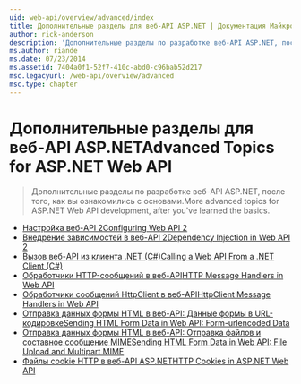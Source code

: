 ```yaml
---
uid: web-api/overview/advanced/index
title: Дополнительные разделы для веб-API ASP.NET | Документация Майкрософт
author: rick-anderson
description: 'Дополнительные разделы по разработке веб-API ASP.NET, после того, как вы ознакомились с основами.'
ms.author: riande
ms.date: 07/23/2014
ms.assetid: 7404a0f1-52f7-410c-abd0-c96bab52d217
msc.legacyurl: /web-api/overview/advanced
msc.type: chapter
---
```

<a name="advanced-topics-for-aspnet-web-api"></a><span data-ttu-id="04938-103">Дополнительные разделы для веб-API ASP.NET</span><span class="sxs-lookup"><span data-stu-id="04938-103">Advanced Topics for ASP.NET Web API</span></span>
====================
> <span data-ttu-id="04938-104">Дополнительные разделы по разработке веб-API ASP.NET, после того, как вы ознакомились с основами.</span><span class="sxs-lookup"><span data-stu-id="04938-104">More advanced topics for ASP.NET Web API development, after you've learned the basics.</span></span>


- [<span data-ttu-id="04938-105">Настройка веб-API 2</span><span class="sxs-lookup"><span data-stu-id="04938-105">Configuring Web API 2</span></span>](configuring-aspnet-web-api.md)
- [<span data-ttu-id="04938-106">Внедрение зависимостей в веб-API 2</span><span class="sxs-lookup"><span data-stu-id="04938-106">Dependency Injection in Web API 2</span></span>](dependency-injection.md)
- [<span data-ttu-id="04938-107">Вызов веб-API из клиента .NET (C#)</span><span class="sxs-lookup"><span data-stu-id="04938-107">Calling a Web API From a .NET Client (C#)</span></span>](calling-a-web-api-from-a-net-client.md)
- [<span data-ttu-id="04938-108">Обработчики HTTP-сообщений в веб-API</span><span class="sxs-lookup"><span data-stu-id="04938-108">HTTP Message Handlers in Web API</span></span>](http-message-handlers.md)
- [<span data-ttu-id="04938-109">Обработчики сообщений HttpClient в веб-API</span><span class="sxs-lookup"><span data-stu-id="04938-109">HttpClient Message Handlers in Web API</span></span>](httpclient-message-handlers.md)
- [<span data-ttu-id="04938-110">Отправка данных формы HTML в веб-API: Данные формы в URL-кодировке</span><span class="sxs-lookup"><span data-stu-id="04938-110">Sending HTML Form Data in Web API: Form-urlencoded Data</span></span>](sending-html-form-data-part-1.md)
- [<span data-ttu-id="04938-111">Отправка данных формы HTML в веб-API: Отправка файлов и составное сообщение MIME</span><span class="sxs-lookup"><span data-stu-id="04938-111">Sending HTML Form Data in Web API: File Upload and Multipart MIME</span></span>](sending-html-form-data-part-2.md)
- [<span data-ttu-id="04938-112">Файлы cookie HTTP в веб-API ASP.NET</span><span class="sxs-lookup"><span data-stu-id="04938-112">HTTP Cookies in ASP.NET Web API</span></span>](http-cookies.md)
